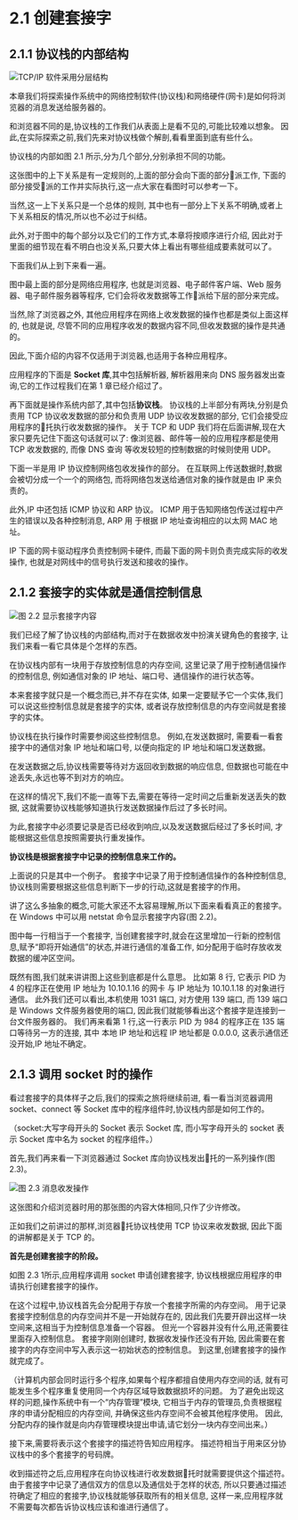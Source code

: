 # 2.1 创建套接字

## 2.1.1 协议栈的内部结构

![TCP/IP 软件采用分层结构](images/2.1.png)

本章我们将探索操作系统中的网络控制软件(协议栈)和网络硬件(网卡)是如何将浏览器的消息发送给服务器的。

和浏览器不同的是,协议栈的工作我们从表面上是看不见的,可能比较难以想象。
因此,在实际探索之前,我们先来对协议栈做个解剖,看看里面到底有些什么。

协议栈的内部如图 2.1 所示,分为几个部分,分别承担不同的功能。

这张图中的上下关系是有一定规则的,上面的部分会向下面的部分􏰀派工作,
下面的部分接受􏰀派的工作并实际执行,这一点大家在看图时可以参考一下。

当然,这一上下关系只是一个总体的规则,
其中也有一部分上下关系不明确,或者上下关系相反的情况,所以也不必过于纠结。

此外,对于图中的每个部分以及它们的工作方式,本章将按顺序进行介绍,
因此对于里面的细节现在看不明白也没关系,只要大体上看出有哪些组成要素就可以了。

下面我们从上到下来看一遍。

图中最上面的部分是网络应用程序,
也就是浏览器、电子邮件客户端、Web 服务器、电子邮件服务器等程序,
它们会将收发数据等工作􏰀派给下层的部分来完成。

当然,除了浏览器之外, 其他应用程序在网络上收发数据的操作也都是类似上面这样的,
也就是说, 尽管不同的应用程序收发的数据内容不同,但收发数据的操作是共通的。

因此,下面介绍的内容不仅适用于浏览器,也适用于各种应用程序。

应用程序的下面是 **Socket 库**,其中包括解析器,
解析器用来向 DNS 服务器发出查询,它的工作过程我们在第 1 章已经介绍过了。

再下面就是操作系统内部了,其中包括**协议栈**。
协议栈的上半部分有两块,分别是负责用 TCP 协议收发数据的部分和负责用 UDP 协议收发数据的部分,
它们会接受应用程序的􏰀托执行收发数据的操作。
关于 TCP 和 UDP 我们将在后面讲解,现在大家只要先记住下面这句话就可以了:
像浏览器、邮件等一般的应用程序都是使用 TCP 收发数据的,
而像 DNS 查询 等收发较短的控制数据的时候则使用 UDP。

下面一半是用 IP 协议控制网络包收发操作的部分。
在互联网上传送数据时,数据会被切分成一个一个的网络包,
而将网络包发送给通信对象的操作就是由 IP 来负责的。

此外,IP 中还包括 ICMP 协议和 ARP 协议。
ICMP 用于告知网络包传送过程中产生的错误以及各种控制消息,
ARP 用 于根据 IP 地址查询相应的以太网 MAC 地址。

IP 下面的网卡驱动程序负责控制网卡硬件,
而最下面的网卡则负责完成实际的收发操作,
也就是对网线中的信号执行发送和接收的操作。

## 2.1.2 套接字的实体就是通信控制信息

![图 2.2 显示套接字内容](images/2.2.png)

我们已经了解了协议栈的内部结构,而对于在数据收发中扮演关键角色的套接字,
让我们来看一看它具体是个怎样的东西。

在协议栈内部有一块用于存放控制信息的内存空间,
这里记录了用于控制通信操作的控制信息,
例如通信对象的 IP 地址、端口号、通信操作的进行状态等。

本来套接字就只是一个概念而已,并不存在实体,
如果一定要赋予它一个实体,我们可以说这些控制信息就是套接字的实体,
或者说存放控制信息的内存空间就是套接字的实体。

协议栈在执行操作时需要参阅这些控制信息。
例如,在发送数据时, 需要看一看套接字中的通信对象 IP 地址和端口号,
以便向指定的 IP 地址和端口发送数据。

在发送数据之后,协议栈需要等待对方返回收到数据的响应信息,
但数据也可能在中途丢失,永远也等不到对方的响应。

在这样的情况下,我们不能一直等下去,需要在等待一定时间之后重新发送丢失的数据,
这就需要协议栈能够知道执行发送数据操作后过了多长时间。

为此,套接字中必须要记录是否已经收到响应,以及发送数据后经过了多长时间,
才能根据这些信息按照需要执行重发操作。

**协议栈是根据套接字中记录的控制信息来工作的。**

上面说的只是其中一个例子。
套接字中记录了用于控制通信操作的各种控制信息,
协议栈则需要根据这些信息判断下一步的行动,这就是套接字的作用。

讲了这么多抽象的概念,可能大家还不太容易理解,所以下面来看看真正的套接字。
在 Windows 中可以用 netstat 命令显示套接字内容(图 2.2)。

图中每一行相当于一个套接字,
当创建套接字时,就会在这里增加一行新的控制信息,赋予“即将开始通信”的状态,并进行通信的准备工作,
如分配用于临时存放收发数据的缓冲区空间。

既然有图,我们就来讲讲图上这些到底都是什么意思。
比如第 8 行, 它表示 PID 为 4 的程序正在使用 IP 地址为 10.10.1.16 的网卡
与 IP 地址为 10.10.1.18 的对象进行通信。
此外我们还可以看出,本机使用 1031 端口, 对方使用 139 端口,
而 139 端口是 Windows 文件服务器使用的端口,
因此我们就能够看出这个套接字是连接到一台文件服务器的。
我们再来看第 1 行,这一行表示 PID 为 984 的程序正在 135 端口等待另一方的连接,
其中 本地 IP 地址和远程 IP 地址都是 0.0.0.0,
这表示通信还没开始,IP 地址不确定。


## 2.1.3 调用 socket 时的操作

看过套接字的具体样子之后,我们的探索之旅将继续前进,
看一看当浏览器调用 socket、connect 等 Socket 库中的程序组件时,协议栈内部是如何工作的。

（socket:大写字母开头的 Socket 表示 Socket 库,
而小写字母开头的 socket 表示 Socket 库中名为 socket 的程序组件。）

首先,我们再来看一下浏览器通过 Socket 库向协议栈发出􏰀托的一系列操作(图 2.3)。

![图 2.3 消息收发操作](images/2.3.png)

这张图和介绍浏览器时用的那张图的内容大体相同,只作了少许修改。

正如我们之前讲过的那样,浏览器􏰀托协议栈使用 TCP 协议来收发数据,
因此下面的讲解都是关于 TCP 的。

**首先是创建套接字的阶段。**

如图 2.3 1所示,应用程序调用 socket 申请创建套接字,
协议栈根据应用程序的申请执行创建套接字的操作。

在这个过程中,协议栈首先会分配用于存放一个套接字所需的内存空间。
用于记录套接字控制信息的内存空间并不是一开始就存在的,
因此我们先要开辟出这样一块空间来,这相当于为控制信息准备一个容器。
但光一个容器并没有什么用,还需要往里面存入控制信息。
套接字刚刚创建时, 数据收发操作还没有开始,
因此需要在套接字的内存空间中写入表示这一初始状态的控制信息。
到这里,创建套接字的操作就完成了。

（计算机内部会同时运行多个程序,如果每个程序都擅自使用内存空间的话,
就有可能发生多个程序重复使用同一个内存区域导致数据损坏的问题。
为了避免出现这样的问题,操作系统中有一个“内存管理”模块,
它相当于内存的管理员,负责根据程序的申请分配相应的内存空间,
并确保这些内存空间不会被其他程序使用。
因此,分配内存的操作就是向内存管理模块提出申请,请它划分一块内存空间出来。）

接下来,需要将表示这个套接字的描述符告知应用程序。
描述符相当于用来区分协议栈中的多个套接字的号码牌。

收到描述符之后,应用程序在向协议栈进行收发数据􏰀托时就需要提供这个描述符。
由于套接字中记录了通信双方的信息以及通信处于怎样的状态,
所以只要通过描述符确定了相应的套接字,协议栈就能够获取所有的相关信息,
这样一来,应用程序就不需要每次都告诉协议栈应该和谁进行通信了。